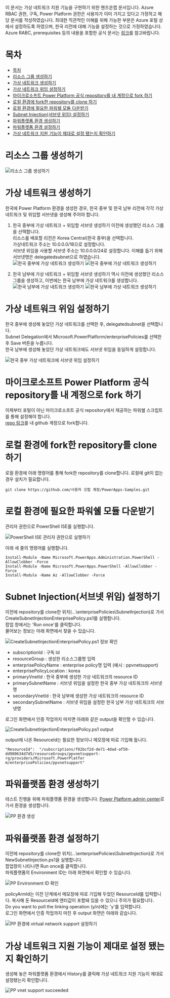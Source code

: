 
이 문서는 가상 네트워크 지원 기능을 구현하기 위한 핸즈온랩 문서입니다. Azure RBAC 권한, 구독, Power Platform 권한은 사용자가 이미 가지고 있다고 가정하고 해당 문서를 작성하였습니다. 최대한 직관적인 이해를 위해 가능한 부분은 Azure 포털 상에서 설정하도록 하였으며, 한국 리전에 대해 기능을 설정하는 것으로 가정하였습니다. Azure RABC, prerequisites 등의 내용을 포함한 공식 문서는 [링크](https://learn.microsoft.com/ko-kr/power-platform/admin/vnet-support-setup-configure?tabs=new)를 참고바랍니다.  
  
# 목차
  
- [목차](#목차)
- [리소스 그룹 생성하기](#리소스-그룹-생성하기)
- [가상 네트워크 생성하기](#가상-네트워크-생성하기)
- [가상 네트워크 위임 설정하기](#가상-네트워크-위임-설정하기)
- [마이크로소프트 Power Platform 공식 repository를 내 계정으로 fork 하기](#마이크로소프트-power-platform-공식-repository를-내-계정으로-fork-하기)
- [로컬 환경에 fork한 repository를 clone 하기](#로컬-환경에-fork한-repository를-clone-하기)
- [로컬 환경에 필요한 파워쉘 모듈 다운받기](#로컬-환경에-필요한-파워쉘-모듈-다운받기)
- [Subnet Injection(서브넷 위임) 설정하기](#subnet-injection서브넷-위임-설정하기)
- [파워플랫폼 환경 생성하기](#파워플랫폼-환경-생성하기)
- [파워플랫폼 환경 설정하기](#파워플랫폼-환경-설정하기)
- [가상 네트워크 지원 기능이 제대로 설정 됐는지 확인하기](#가상-네트워크-지원-기능이-제대로-설정-됐는지-확인하기)

# 리소스 그룹 생성하기
  
![리소스 그룹 생성하기](screenshots/create%20a%20resource%20group.png)
  
# 가상 네트워크 생성하기
  
한국에 Power Platform 환경을 생성한 경우, 한국 중부 및 한국 남부 리전에 각각 가상 네트워크 및 위임할 서브넷을 생성해 주어야 합니다.
   1. 한국 중부에 가상 네트워크 + 위임할 서브넷 생성하기
   이전에 생성했던 리소스 그룹을 선택합니다.  
   리소스를 배포할 리전은 Korea Central(한국 중부)을 선택합니다.  
   가상네트워크 주소는 10.0.0.0/16으로 설정합니다.  
   서브넷 위임을 사용할 서브넷 주소는 10.0.0.0/24로 설정합니다. 이해를 돕기 위해 서브넷명은 delegatedsubnet으로 하였습니다.
   ![한국 중부에 가상 네트워크 생성하기](screenshots/create-a-vnet-in-koreacentral-region.png)
   ![한국 중부에 가상 네트워크 생성하기](screenshots/koreacentral-vnet-ipaddress.png)
   
   2. 한국 남부에 가상 네트워크 + 위임할 서브넷 생성하기
   역시 이전에 생성했던 리소스 그룹을 생성하고, 이번에는 한국 남부에 가상 네트워크를 생성합니다.
   ![한국 남부에 가상 네트워크 생성하기](screenshots/create-a-vnet-in-koreasouth-region.png)
   ![한국 남부에 가상 네트워크 생성하기](screenshots/koreasouth-vnet-ipaddress.png)

# 가상 네트워크 위임 설정하기
  
한국 중부에 생성해 놓았던 가상 네트워크를 선택한 후, delegatedsubnet을 선택합니다.  
Subnet Delegation에서 Microsoft.PowerPlatform/enterprisePolicies를 선택한 후 Save 버튼을 누릅니다.  
한국 남부에 생성해 놓았던 가상 네트워크에도 서브넷 위임을 동일하게 설정합니다.  

![한국 중부 가상 네트워크에 서브넷 위임 설정하기](screenshots/ppkrcvnet-subnetdelegation.png)
  
# 마이크로소프트 Power Platform 공식 repository를 내 계정으로 fork 하기
  
이제부터 포털이 아닌 마이크로소프트 공식 repository에서 제공하는 파워쉘 스크립트를 통해 설정해야 합니다.  
[repo 링크](https://github.com/microsoft/PowerApps-Samples/tree/master)를 내 github 계정으로 fork합니다.  

# 로컬 환경에 fork한 repository를 clone 하기
  
로컬 환경에 아래 명령어를 통해 fork한 repository를 clone합니다. 로컬에 git이 없는 경우 설치가 필요합니다.  
``` 
git clone https://github.com/사용자 깃헙 계정/PowerApps-Samples.git 
```

# 로컬 환경에 필요한 파워쉘 모듈 다운받기
  
관리자 권한으로 PowerShell ISE를 실행합니다.  
  
![PowerShell ISE 관리자 권한으로 실행하기](screenshots/powershellise.png)
  
아래 세 줄의 명령어를 실행합니다.  
```
Install-Module -Name Microsoft.PowerApps.Administration.PowerShell -AllowClobber -Force
Install-Module -Name Microsoft.PowerApps.PowerShell -AllowClobber -Force
Install-Module -Name Az -AllowClobber -Force
```
  
# Subnet Injection(서브넷 위임) 설정하기
  
이전에 repository를 clone한 위치(...\enterprisePolicies\SubnetInjection)로 가서 CreateSubnetInjectionEnterprisePolicy.ps1를 실행합니다.  
팝업 창에서는 'Run once'를 클릭합니다.  
물어보는 정보는 아래 화면에서 찾을 수 있습니다.  
  
![CreateSubnetInjectionEnterprisePolicy.ps1 정보 확인](screenshots/subnetinjection.png)
* subscriptionId : 구독 Id  
* resourceGroup : 생성한 리소스그룹명 입력  
* enterprisePolicyName : enterprise policy명 입력 (예시 : ppvnetsupport)  
* enterprisePolicyLocation : korea  
* primaryVnetId : 한국 중부에 생성한 가상 네트워크의 resource ID  
* primarySubnetName : 서브넷 위임을 설정한 한국 중부 가상 네트워크의 서브넷명  
* secondaryVnetId : 한국 남부에 생성한 가상 네트워크의 resource ID  
* secondarySubnetName : 서브넷 위임을 설정한 한국 남부 가상 네트워크의 서브넷명  
  
로그인 화면에서 인증 작업까지 마치면 아래와 같은 output을 확인할 수 있습니다.  
  
![CreateSubnetInjectionEnterprisePolicy.ps1 output](screenshots/subnetinjectionoutput.png)
  
output에 나온 ResourceId는 필요한 정보이니 메모장에 따로 기입해 둡니다.
```
"ResourceId":  "/subscriptions/f82bcf2d-de71-4dad-af50-dd980634d7d5/resourceGroups/ppvnetsupport-rg/providers/Microsoft.PowerPlatfor
m/enterprisePolicies/ppvnetsupport"
```
  
# 파워플랫폼 환경 생성하기
  
테스트 진행을 위해 파워플랫폼 환경을 생성합니다. [Power Platform admin center](https://admin.powerplatform.microsoft.com/home)로 가서 환경을 생성합니다.  
  
![PP 환경 생성](screenshots/createppenvironment.png)

# 파워플랫폼 환경 설정하기
  
이전에 repository를 clone한 위치(...\enterprisePolicies\SubnetInjection)로 가서 NewSubnetInjection.ps1을 실행합니다.  
팝업창이 나타나면 Run once를 클릭합니다.  
파워플랫폼의 Environment ID는 아래 화면에서 확인할 수 있습니다.  
  
![PP Environment ID 확인](screenshots/ppenvironmentid.png)  
  
policyArmId는 이전 단계에서 메모장에 따로 기입해 두었던 ResourceId를 입력합니다. 복사해 둔 ResourceId에 엔터값이 포함돼 있을 수 있으니 주의가 필요합니다.  
Do you want to poll the linking operation (y/n)에는 'y'를 입력합니다.  
로그인 화면에서 인증 작업까지 마친 후 output 화면은 아래와 같습니다.  
  
![PP 환경에 virtual network support 설정하기](screenshots/newsubnetinjectionoutput.png)

# 가상 네트워크 지원 기능이 제대로 설정 됐는지 확인하기
  
생성해 놓은 파워플랫폼 환경에서 History를 클릭해 가상 네트워크 지원 기능이 제대로 설정됐는지 확인합니다.  
  
![PP vnet support succeeded](screenshots/ppvnetsupportsucceeded.png)